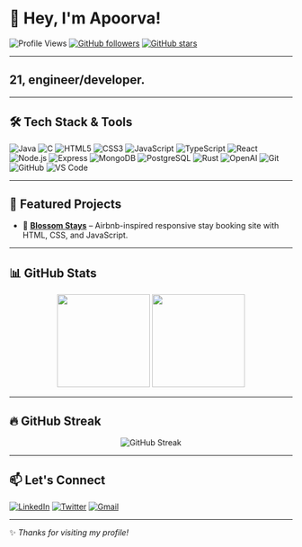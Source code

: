 
# 👋 Hey, I'm Apoorva!

![Profile Views](https://komarev.com/ghpvc/?username=Apoorvaaaaaaaa&color=ff69b4&style=flat)
[![GitHub followers](https://img.shields.io/github/followers/Apoorvaaaaaaaa?style=social)](https://github.com/Apoorvaaaaaaaa?tab=followers)
[![GitHub stars](https://img.shields.io/github/stars/Apoorvaaaaaaaa?style=social)](https://github.com/Apoorvaaaaaaaa?tab=repositories)

---

## 21, engineer/developer.

---

## 🛠 Tech Stack & Tools
![Java](https://img.shields.io/badge/Java-007396?logo=java&logoColor=white)
![C](https://img.shields.io/badge/C-A8B9CC?logo=c&logoColor=black)
![HTML5](https://img.shields.io/badge/HTML5-E34F26?logo=html5&logoColor=white)
![CSS3](https://img.shields.io/badge/CSS3-1572B6?logo=css3&logoColor=white)
![JavaScript](https://img.shields.io/badge/JavaScript-F7DF1E?logo=javascript&logoColor=black)
![TypeScript](https://img.shields.io/badge/TypeScript-3178C6?logo=typescript&logoColor=white)
![React](https://img.shields.io/badge/React-20232A?logo=react&logoColor=61DAFB)
![Node.js](https://img.shields.io/badge/Node.js-339933?logo=node.js&logoColor=white)
![Express](https://img.shields.io/badge/Express-000000?logo=express&logoColor=white)
![MongoDB](https://img.shields.io/badge/MongoDB-47A248?logo=mongodb&logoColor=white)
![PostgreSQL](https://img.shields.io/badge/PostgreSQL-336791?logo=postgresql&logoColor=white)
![Rust](https://img.shields.io/badge/Rust-000000?logo=rust&logoColor=white)
![OpenAI](https://img.shields.io/badge/OpenAI-412991?logo=openai&logoColor=white)
![Git](https://img.shields.io/badge/Git-F05032?logo=git&logoColor=white)
![GitHub](https://img.shields.io/badge/GitHub-181717?logo=github&logoColor=white)
![VS Code](https://img.shields.io/badge/VSCode-007ACC?logo=visual-studio-code&logoColor=white)

---

## 📌 Featured Projects

- 🌸 [**Blossom Stays**](https://github.com/Apoorvaaaaaaaa/AIRBNB-CLONE) – Airbnb-inspired responsive stay booking site with HTML, CSS, and JavaScript.


---

## 📊 GitHub Stats

<p align="center">
  <img src="https://github-readme-stats.vercel.app/api?username=Apoorvaaaaaaaa&show_icons=true&theme=tokyonight" height="165"/>
  <img src="https://github-readme-stats.vercel.app/api/top-langs/?username=Apoorvaaaaaaaa&layout=compact&theme=tokyonight" height="165"/>
</p>

---

## 🔥 GitHub Streak

<p align="center">
  <img src="https://streak-stats.demolab.com?user=Apoorvaaaaaaaa&theme=tokyonight&hide_border=true" alt="GitHub Streak" />
</p>

---

## 📫 Let's Connect

[![LinkedIn](https://img.shields.io/badge/LinkedIn-Apoorva-blue?logo=linkedin&logoColor=white)](https://www.linkedin.com/in/apoorva-das-18326124a/)
[![Twitter](https://img.shields.io/badge/Twitter-@yourhandle-1DA1F2?logo=twitter&logoColor=white)](https://x.com/apoorvaaaaa_das)
[![Gmail](https://img.shields.io/badge/Gmail-Email_Me-red?logo=gmail&logoColor=white)](mailto:apurvadas00@gmail.com)

---

✨ _Thanks for visiting my profile!_
